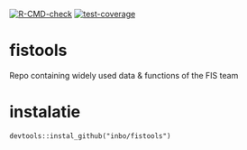 <!-- badges: start -->
 [![R-CMD-check](https://github.com/inbo/fistools/actions/workflows/R-CMD-check.yaml/badge.svg)](https://github.com/inbo/fistools/actions/workflows/R-CMD-check.yaml)
 [![test-coverage](https://github.com/inbo/fistools/actions/workflows/test-coverage.yaml/badge.svg)](https://github.com/inbo/fistools/actions/workflows/test-coverage.yaml)
<!-- badges: end -->

# fistools
Repo containing widely used data &amp; functions of the FIS team

# instalatie
```
devtools::instal_github("inbo/fistools")
```
